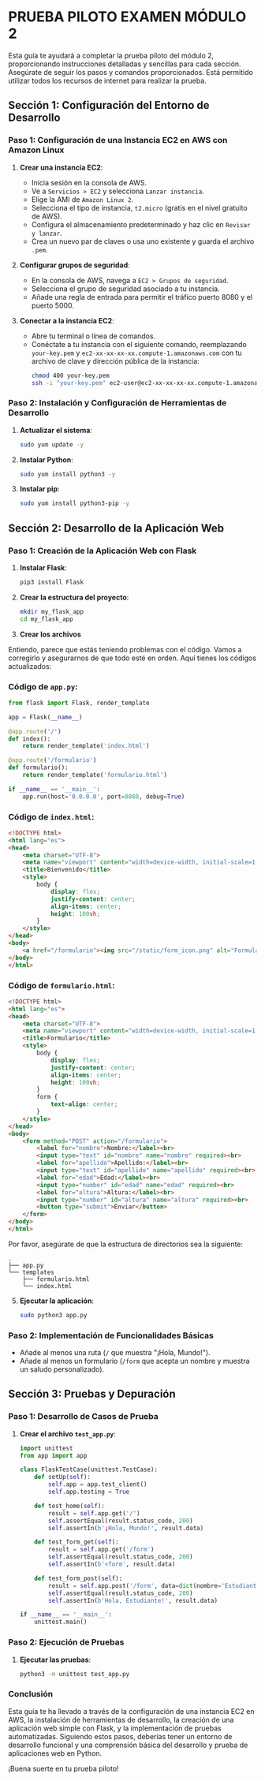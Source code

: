 # PRUEBA PILOTO EXAMEN MÓDULO 2

Esta guía te ayudará a completar la prueba piloto del módulo 2, proporcionando instrucciones detalladas y sencillas para cada sección. Asegúrate de seguir los pasos y comandos proporcionados. Está permitido utilizar todos los recursos de internet para realizar la prueba.

## Sección 1: Configuración del Entorno de Desarrollo

### Paso 1: Configuración de una Instancia EC2 en AWS con Amazon Linux

1. **Crear una instancia EC2**:
   - Inicia sesión en la consola de AWS.
   - Ve a `Servicios > EC2` y selecciona `Lanzar instancia`.
   - Elige la AMI de `Amazon Linux 2`.
   - Selecciona el tipo de instancia, `t2.micro` (gratis en el nivel gratuito de AWS).
   - Configura el almacenamiento predeterminado y haz clic en `Revisar y lanzar`.
   - Crea un nuevo par de claves o usa uno existente y guarda el archivo `.pem`.

2. **Configurar grupos de seguridad**:
   - En la consola de AWS, navega a `EC2 > Grupos de seguridad`.
   - Selecciona el grupo de seguridad asociado a tu instancia.
   - Añade una regla de entrada para permitir el tráfico puerto 8080 y el puerto 5000.

3. **Conectar a la instancia EC2**:
   - Abre tu terminal o línea de comandos.
   - Conéctate a tu instancia con el siguiente comando, reemplazando `your-key.pem` y `ec2-xx-xx-xx-xx.compute-1.amazonaws.com` con tu archivo de clave y dirección pública de la instancia:
     ```sh
     chmod 400 your-key.pem
     ssh -i "your-key.pem" ec2-user@ec2-xx-xx-xx-xx.compute-1.amazonaws.com
     ```

### Paso 2: Instalación y Configuración de Herramientas de Desarrollo

1. **Actualizar el sistema**:
   ```sh
   sudo yum update -y
   ```

2. **Instalar Python**:
   ```sh
   sudo yum install python3 -y
   ```

3. **Instalar pip**:
   ```sh
   sudo yum install python3-pip -y
   ```

## Sección 2: Desarrollo de la Aplicación Web

### Paso 1: Creación de la Aplicación Web con Flask

1. **Instalar Flask**:
   ```sh
   pip3 install Flask
   ```

2. **Crear la estructura del proyecto**:
   ```sh
   mkdir my_flask_app
   cd my_flask_app
   ```

3. **Crear los archivos**

Entiendo, parece que estás teniendo problemas con el código. Vamos a corregirlo y asegurarnos de que todo esté en orden. Aquí tienes los códigos actualizados:

### Código de `app.py`:

```python
from flask import Flask, render_template

app = Flask(__name__)

@app.route('/')
def index():
    return render_template('index.html')

@app.route('/formulario')
def formulario():
    return render_template('formulario.html')

if __name__ == '__main__':
    app.run(host='0.0.0.0', port=8080, debug=True)
```

### Código de `index.html`:

```html
<!DOCTYPE html>
<html lang="es">
<head>
    <meta charset="UTF-8">
    <meta name="viewport" content="width=device-width, initial-scale=1.0">
    <title>Bienvenido</title>
    <style>
        body {
            display: flex;
            justify-content: center;
            align-items: center;
            height: 100vh;
        }
    </style>
</head>
<body>
    <a href="/formulario"><img src="/static/form_icon.png" alt="Formulario" width="100"></a>
</body>
</html>
```

### Código de `formulario.html`:

```html
<!DOCTYPE html>
<html lang="es">
<head>
    <meta charset="UTF-8">
    <meta name="viewport" content="width=device-width, initial-scale=1.0">
    <title>Formulario</title>
    <style>
        body {
            display: flex;
            justify-content: center;
            align-items: center;
            height: 100vh;
        }
        form {
            text-align: center;
        }
    </style>
</head>
<body>
    <form method="POST" action="/formulario">
        <label for="nombre">Nombre:</label><br>
        <input type="text" id="nombre" name="nombre" required><br>
        <label for="apellido">Apellido:</label><br>
        <input type="text" id="apellido" name="apellido" required><br>
        <label for="edad">Edad:</label><br>
        <input type="number" id="edad" name="edad" required><br>
        <label for="altura">Altura:</label><br>
        <input type="number" id="altura" name="altura" required><br>
        <button type="submit">Enviar</button>
    </form>
</body>
</html>
```

Por favor, asegúrate de que la estructura de directorios sea la siguiente:

```
.
├── app.py
└── templates
    ├── formulario.html
    └── index.html
```


5. **Ejecutar la aplicación**:
   ```sh
   sudo python3 app.py
   ```

### Paso 2: Implementación de Funcionalidades Básicas

- Añade al menos una ruta (`/` que muestra "¡Hola, Mundo!").
- Añade al menos un formulario (`/form` que acepta un nombre y muestra un saludo personalizado).

## Sección 3: Pruebas y Depuración

### Paso 1: Desarrollo de Casos de Prueba

1. **Crear el archivo `test_app.py`**:
   ```python
   import unittest
   from app import app

   class FlaskTestCase(unittest.TestCase):
       def setUp(self):
           self.app = app.test_client()
           self.app.testing = True

       def test_home(self):
           result = self.app.get('/')
           self.assertEqual(result.status_code, 200)
           self.assertIn(b'¡Hola, Mundo!', result.data)

       def test_form_get(self):
           result = self.app.get('/form')
           self.assertEqual(result.status_code, 200)
           self.assertIn(b'<form', result.data)

       def test_form_post(self):
           result = self.app.post('/form', data=dict(nombre='Estudiante'))
           self.assertEqual(result.status_code, 200)
           self.assertIn(b'Hola, Estudiante!', result.data)

   if __name__ == '__main__':
       unittest.main()
   ```

### Paso 2: Ejecución de Pruebas

1. **Ejecutar las pruebas**:
   ```sh
   python3 -m unittest test_app.py
   ```

### Conclusión

Esta guía te ha llevado a través de la configuración de una instancia EC2 en AWS, la instalación de herramientas de desarrollo, la creación de una aplicación web simple con Flask, y la implementación de pruebas automatizadas. Siguiendo estos pasos, deberías tener un entorno de desarrollo funcional y una comprensión básica del desarrollo y prueba de aplicaciones web en Python.

¡Buena suerte en tu prueba piloto!
